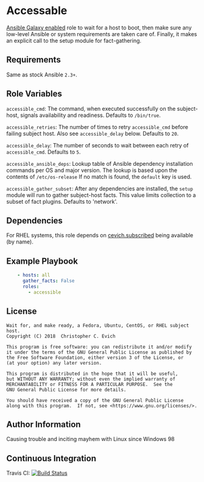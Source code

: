 Accessable
=========

[Ansible Galaxy enabled](https://galaxy.ansible.com/cevich/accessible)
role to wait for a host to boot, then make sure any low-level Ansible
or system requirements are taken care of.  Finally, it makes an explicit
call to the setup module for fact-gathering.

Requirements
------------

Same as stock Ansible ``2.3+``.

Role Variables
--------------

``accessible_cmd``:
    The command, when executed successfully on the subject-host, signals
    availability and readiness.  Defaults to ``/bin/true``.

``accessible_retries``:
    The number of times to retry ``accessible_cmd`` before failing
    subject host.  Also see ``accessible_delay`` below.  Defaults to ``20``.

``accessible_delay``:
    The number of seconds to wait between each retry of ``accessible_cmd``.
    Defaults to ``5``.

``accessible_ansible_deps``:
    Lookup table of Ansible dependency installation commands per OS and
    major version.  The lookup is based upon the contents of ``/etc/os-release``
    If no match is found, the ``default`` key is used.

``accessible_gather_subset``:
    After any dependencies are installed, the ``setup`` module will run to gather
    subject-host facts.  This value limits collection to a subset of fact
    plugins.  Defaults to 'network'.


Dependencies
------------

For RHEL systems, this role depends on
[cevich.subscribed](https://galaxy.ansible.com/cevich/subscribed) being
available (by name).


Example Playbook
----------------

```yaml
    - hosts: all
      gather_facts: False
      roles:
        - accessible
```

License
-------

    Wait for, and make ready, a Fedora, Ubuntu, CentOS, or RHEL subject host.
    Copyright (C) 2018  Christopher C. Evich

    This program is free software: you can redistribute it and/or modify
    it under the terms of the GNU General Public License as published by
    the Free Software Foundation, either version 3 of the License, or
    (at your option) any later version.

    This program is distributed in the hope that it will be useful,
    but WITHOUT ANY WARRANTY; without even the implied warranty of
    MERCHANTABILITY or FITNESS FOR A PARTICULAR PURPOSE.  See the
    GNU General Public License for more details.

    You should have received a copy of the GNU General Public License
    along with this program.  If not, see <https://www.gnu.org/licenses/>.


Author Information
------------------

Causing trouble and inciting mayhem with Linux since Windows 98


Continuous Integration
----------------------

Travis CI: [![Build Status](https://travis-ci.org/cevich/accessible.svg?branch=master)](https://travis-ci.org/cevich/accessible)
